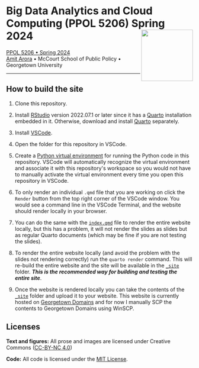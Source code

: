 # Big Data Analytics and Cloud Computing (PPOL 5206) Spring 2024 <a href='https://aa1603.georgetown.edu/ppol5206/'><img src='files/icon-512.png' align="right" height="139" /></a>

[PPOL 5206 • Spring 2024](https://aa1603.georgetown.edu/ppol5206/)  
[Amit Arora](https://www.linkedin.com/in/amit-arora-539120a/) • McCourt School of Public Policy • Georgetown University

------------------------------------------------------------------------

## How to build the site

1. Clone this repository.

1. Install [RStudio](https://www.rstudio.com/products/rstudio/download/#download) version 2022.07.1 or later since it has a [Quarto](https://quarto.org/) installation embedded in it. Otherwise, download and install [Quarto](https://quarto.org/) separately.

1. Install [VSCode](https://code.visualstudio.com/download).

1. Open the folder for this repository in VSCode.

1. Create a [Python virtual environment](https://code.visualstudio.com/docs/python/environments) for running the Python code in this repository. VSCode will automatically recognize the virtual environment and associate it with this repository's workspace so you would not have to manually activate the virtual environment every time you open this repository in VSCode.

1. To only render an individual `.qmd` file that you are working on click the `Render` button from the top right corner of the VSCode window. You would see a command line in the VSCode Terminal, and the website should render locally in your browser.  

1. You can do the same with the [`index.qmd`](index.qmd) file to render the entire website locally, but this has a problem, it will not render the slides as slides but as regular Quarto documents (which may be fine if you are not testing the slides).

1. To render the entire website locally (and avoid the problem with the slides not rendering correctly) run the `quarto render` command. This will re-build the entire website and the site will be available in the [`_site`](_site) folder. ***This is the recommended way for building and testing the entire site***.

1. Once the website is rendered locally you can take the contents of the [`_site`](_site) folder and upload it to your website. This website is currently hosted on [Georgetown Domains](https://georgetown.domains) and for now I manually SCP the contents to Georgetown Domains using WinSCP.

## Licenses

**Text and figures:** All prose and images are licensed under Creative
Commons ([CC-BY-NC
4.0](https://creativecommons.org/licenses/by-nc/4.0/))

**Code:** All code is licensed under the [MIT License](LICENSE).
